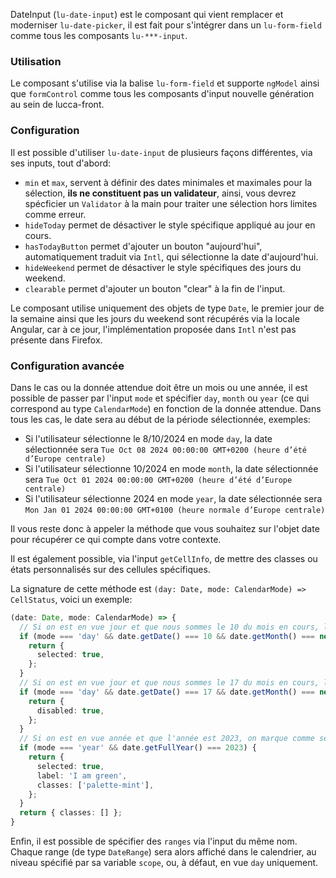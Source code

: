 DateInput (`lu-date-input`) est le composant qui vient remplacer et moderniser `lu-date-picker`, il est fait pour s'intégrer dans un `lu-form-field` comme tous les composants `lu-***-input`.

### Utilisation

Le composant s'utilise via la balise `lu-form-field` et supporte `ngModel` ainsi que `formControl` comme tous les composants d'input nouvelle génération au sein de lucca-front.

### Configuration

Il est possible d'utiliser `lu-date-input` de plusieurs façons différentes, via ses inputs, tout d'abord:

- `min` et `max`, servent à définir des dates minimales et maximales pour la sélection, **ils ne constituent pas un validateur**, ainsi, vous devrez spécficier un `Validator` à la main pour traiter une sélection hors limites comme erreur.
- `hideToday` permet de désactiver le style spécifique appliqué au jour en cours.
- `hasTodayButton` permet d'ajouter un bouton "aujourd'hui", automatiquement traduit via `Intl`, qui sélectionne la date d'aujourd'hui.
- `hideWeekend` permet de désactiver le style spécifiques des jours du weekend.
- `clearable` permet d'ajouter un bouton "clear" à la fin de l'input.

Le composant utilise uniquement des objets de type `Date`, le premier jour de la semaine ainsi que les jours du weekend sont récupérés via la locale Angular, car à ce jour, l'implémentation proposée dans `Intl` n'est pas présente dans Firefox.

### Configuration avancée

Dans le cas ou la donnée attendue doit être un mois ou une année, il est possible de passer par l'input `mode` et spécifier `day`, `month` ou `year` (ce qui correspond au type `CalendarMode`) en fonction de la donnée attendue.
Dans tous les cas, le date sera au début de la période sélectionnée, exemples:

- Si l'utilisateur sélectionne le 8/10/2024 en mode `day`, la date sélectionnée sera `Tue Oct 08 2024 00:00:00 GMT+0200 (heure d’été d’Europe centrale)`
- Si l'utilisateur sélectionne 10/2024 en mode `month`, la date sélectionnée sera `Tue Oct 01 2024 00:00:00 GMT+0200 (heure d’été d’Europe centrale)`
- Si l'utilisateur sélectionne 2024 en mode `year`, la date sélectionnée sera `Mon Jan 01 2024 00:00:00 GMT+0100 (heure normale d’Europe centrale)`

Il vous reste donc à appeler la méthode que vous souhaitez sur l'objet date pour récupérer ce qui compte dans votre contexte.

Il est également possible, via l'input `getCellInfo`, de mettre des classes ou états personnalisés sur des cellules spécifiques.

La signature de cette méthode est `(day: Date, mode: CalendarMode) => CellStatus`, voici un exemple:

```ts
(date: Date, mode: CalendarMode) => {
  // Si on est en vue jour et que nous sommes le 10 du mois en cours, la case est marquée sélectionnée
  if (mode === 'day' && date.getDate() === 10 && date.getMonth() === new Date().getMonth()) {
    return {
      selected: true,
    };
  }
  // Si on est en vue jour et que nous sommes le 17 du mois en cours, la case est désactivée
  if (mode === 'day' && date.getDate() === 17 && date.getMonth() === new Date().getMonth()) {
    return {
      disabled: true,
    };
  }
  // Si on est en vue année et que l'année est 2023, on marque comme sélectionné, on ajoute un label (affiché en tooltip) et on ajoute une palette mint
  if (mode === 'year' && date.getFullYear() === 2023) {
    return {
      selected: true,
      label: 'I am green',
      classes: ['palette-mint'],
    };
  }
  return { classes: [] };
}
```

Enfin, il est possible de spécifier des `ranges` via l'input du même nom. Chaque range (de type `DateRange`) sera alors affiché dans le calendrier, au niveau spécifié par sa variable `scope`, ou, à défaut, en vue `day` uniquement.
